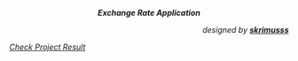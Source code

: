 <p align="center"><em><strong>Exchange Rate Application</strong></em></p>
<p align="right"><em>designed by <a href="https://github.com/skrimusss" target="_blank"> <strong>skrimusss</strong></em></a></p>
<em>
<a align="left" href="https://skrimusss.github.io/Online-Shop-App/" target="_blank">Check Project Result</a>
 </em>
